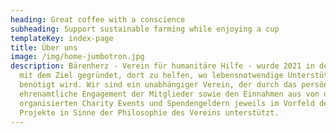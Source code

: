 ```yaml
---
heading: Great coffee with a conscience
subheading: Support sustainable farming while enjoying a cup
templateKey: index-page
title: Über uns
image: /img/home-jumbotron.jpg
description: Bärenherz - Verein für humanitäre Hilfe - wurde 2021 in der Schweiz
  mit dem Ziel gegründet, dort zu helfen, wo lebensnotwendige Unterstützung
  benötigt wird. Wir sind ein unabhängiger Verein, der durch das persönliche und
  ehrenamtliche Engagement der Mitglieder sowie den Einnahmen aus von uns
  organisierten Charity Events und Spendengeldern jeweils im Vorfeld definierte
  Projekte in Sinne der Philosophie des Vereins unterstützt.
---
```

